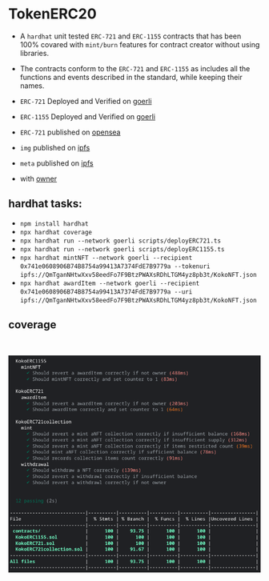 # TokenERC20

- A `hardhat` unit tested `ERC-721` and `ERC-1155` contracts that has been 100% covared with `mint/burn` features for contract creator without using libraries.
- The contracts conform to the `ERC-721` and `ERC-1155` as includes all the functions and events described in the standard, while keeping their names.

- `ERC-721` Deployed and Verified on [goerli](https://goerli.etherscan.io/address/0xB2C25d990f4FC8521Ba4Ca8dcd3E4800BDC61b5A#code)
- `ERC-1155` Deployed and Verified on [goerli](https://goerli.etherscan.io/address/0x1176b276Fd237A5fdF86a165EEA4621E776Cab52#code)

- `ERC-721` published on [opensea](https://testnets.opensea.io/assets/goerli/0xb2c25d990f4fc8521ba4ca8dcd3e4800bdc61b5a/1)
- `img` published on [ipfs](https://ipfs.io/ipfs/QmZPHoUR1hy5RgrjqMp7pZXx3wFM56kB5qaMGYingfEeNS/koko.png)
- `meta` published on [ipfs](https://ipfs.io/ipfs/QmTganNHtwXxv58eedFo7F9BtzPWAXsRDhLTGM4yz8pb3t/KokoNFT.json)

- with [owner](https://sepolia.etherscan.io/address/0x741e0608906B74B8754a99413A7374FdE7B9779a)

## hardhat tasks:

- `npm install hardhat`
- `npx hardhat coverage`
- `npx hardhat run --network goerli scripts/deployERC721.ts`
- `npx hardhat run --network goerli scripts/deployERC1155.ts`
- `npx hardhat mintNFT --network goerli --recipient 0x741e0608906B74B8754a99413A7374FdE7B9779a --tokenuri ipfs://QmTganNHtwXxv58eedFo7F9BtzPWAXsRDhLTGM4yz8pb3t/KokoNFT.json`
- `npx hardhat awardItem --network goerli --recipient 0x741e0608906B74B8754a99413A7374FdE7B9779a --uri ipfs://QmTganNHtwXxv58eedFo7F9BtzPWAXsRDhLTGM4yz8pb3t/KokoNFT.json`

## coverage

<br/>
<p align="center">
<img src="img/coverage.png">
</a>
</p>
<br/>
